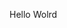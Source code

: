 Hello Wolrd































































































































































































































































































































































































































































































































































































































































































































































































































































































































































































































































































